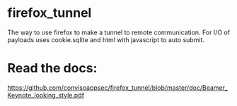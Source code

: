 # firefox_tunnel
The way to use firefox to make a tunnel to remote communication.
For I/O of payloads  uses cookie.sqlite and html with javascript to auto submit.


# Read the docs:
https://github.com/convisoappsec/firefox_tunnel/blob/master/doc/Beamer_Keynote_looking_style.pdf
